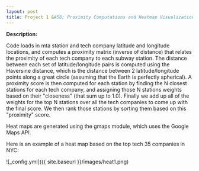 ```yaml
---
layout: post
title: Project 1 &#58; Proximity Computations and Heatmap Visualizations 
---
```


**Description:**

Code loads in mta station and tech company latitude and longitude locations,
and computes a proximity matrix (inverse of distance) that relates the proximity
of each tech company to each subway station. The distance between each set of
latitude/longitude pairs is computed using the Haversine distance, which is the
distance between 2 latitude/longitude points along a great circle (assuming
that the Earth is perfectly spherical). A proximity score is then computed for
each station by finding the N closest stations for each tech company, and 
assigning those N stations weights based on their "closeness" (that sum up to 
1.0). Finally we add up all of the weights for the top N stations over all the
tech companies to come up with the final score. We then rank those stations by 
sorting them based on this "proximity" score.

Heat maps are generated using the gmaps module, which uses the Google Maps API.

Here is an example of a heat map based on the top tech 35 companies in NYC: 

![_config.yml]({{ site.baseurl }}/images/heat1.png)
